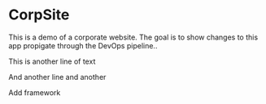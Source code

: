 # CorpSite

This is a demo of a corporate website.  The goal is to show changes to this app propigate through the DevOps pipeline..

This is another line of text

And another line
and another

Add framework
